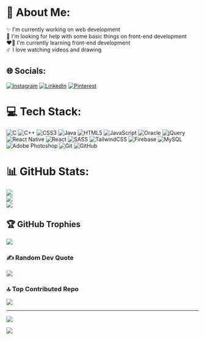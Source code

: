 # 💫 About Me:
✨ I'm currently working on web development<br>🎉 I'm looking for help with some basic things on front-end development<br>❤️‍🔥 I'm currently learning front-end development<br>☄️ I love watching videos and drawing 


## 🌐 Socials:
[![Instagram](https://img.shields.io/badge/Instagram-%23E4405F.svg?logo=Instagram&logoColor=white)](https://instagram.com/bogybogbog) [![LinkedIn](https://img.shields.io/badge/LinkedIn-%230077B5.svg?logo=linkedin&logoColor=white)](https://www.linkedin.com/in/ahmed-mahmoud0101) [![Pinterest](https://img.shields.io/badge/Pinterest-%23E60023.svg?logo=Pinterest&logoColor=white)](https://pinterest.com/Ahmed ) 

# 💻 Tech Stack:
![C](https://img.shields.io/badge/c-%2300599C.svg?style=for-the-badge&logo=c&logoColor=white) ![C++](https://img.shields.io/badge/c++-%2300599C.svg?style=for-the-badge&logo=c%2B%2B&logoColor=white) ![CSS3](https://img.shields.io/badge/css3-%231572B6.svg?style=for-the-badge&logo=css3&logoColor=white) ![Java](https://img.shields.io/badge/java-%23ED8B00.svg?style=for-the-badge&logo=openjdk&logoColor=white) ![HTML5](https://img.shields.io/badge/html5-%23E34F26.svg?style=for-the-badge&logo=html5&logoColor=white) ![JavaScript](https://img.shields.io/badge/javascript-%23323330.svg?style=for-the-badge&logo=javascript&logoColor=%23F7DF1E) ![Oracle](https://img.shields.io/badge/Oracle-F80000?style=for-the-badge&logo=oracle&logoColor=white) ![jQuery](https://img.shields.io/badge/jquery-%230769AD.svg?style=for-the-badge&logo=jquery&logoColor=white) ![React Native](https://img.shields.io/badge/react_native-%2320232a.svg?style=for-the-badge&logo=react&logoColor=%2361DAFB) ![React](https://img.shields.io/badge/react-%2320232a.svg?style=for-the-badge&logo=react&logoColor=%2361DAFB) ![SASS](https://img.shields.io/badge/SASS-hotpink.svg?style=for-the-badge&logo=SASS&logoColor=white) ![TailwindCSS](https://img.shields.io/badge/tailwindcss-%2338B2AC.svg?style=for-the-badge&logo=tailwind-css&logoColor=white) ![Firebase](https://img.shields.io/badge/firebase-a08021?style=for-the-badge&logo=firebase&logoColor=ffcd34) ![MySQL](https://img.shields.io/badge/mysql-4479A1.svg?style=for-the-badge&logo=mysql&logoColor=white) ![Adobe Photoshop](https://img.shields.io/badge/adobe%20photoshop-%2331A8FF.svg?style=for-the-badge&logo=adobe%20photoshop&logoColor=white) ![Git](https://img.shields.io/badge/git-%23F05033.svg?style=for-the-badge&logo=git&logoColor=white) ![GitHub](https://img.shields.io/badge/github-%23121011.svg?style=for-the-badge&logo=github&logoColor=white)
# 📊 GitHub Stats:
![](https://github-readme-stats.vercel.app/api?username=bogybogbog&theme=tokyonight&hide_border=true&include_all_commits=false&count_private=false)<br/>
![](https://github-readme-streak-stats.herokuapp.com/?user=bogybogbog&theme=tokyonight&hide_border=true)<br/>
![](https://github-readme-stats.vercel.app/api/top-langs/?username=bogybogbog&theme=tokyonight&hide_border=true&include_all_commits=false&count_private=false&layout=compact)


<!-- Proudly created with GPRM ( https://gprm.itsvg.in ) -->

## 🏆 GitHub Trophies
![](https://github-profile-trophy.vercel.app/?username=bogybogbog&theme=tokyonight&no-frame=false&no-bg=true&margin-w=4)

### ✍️ Random Dev Quote
![](https://quotes-github-readme.vercel.app/api?type=vetical&theme=tokyonight)

### 🔝 Top Contributed Repo
![](https://github-contributor-stats.vercel.app/api?username=bogybogbog&limit=5&theme=tokyonight&combine_all_yearly_contributions=true)

---
[![](https://visitcount.itsvg.in/api?id=bogybogbog&icon=0&color=0)](https://visitcount.itsvg.in)

<!-- Proudly created with GPRM ( https://gprm.itsvg.in ) -->
<img src="https://wakatime.com/share/@49d656ed-2567-411c-af1d-ec6d138faa06/1736075f-cdbb-48d6-bcd1-2ad25c3e0b27.svg"></img>
